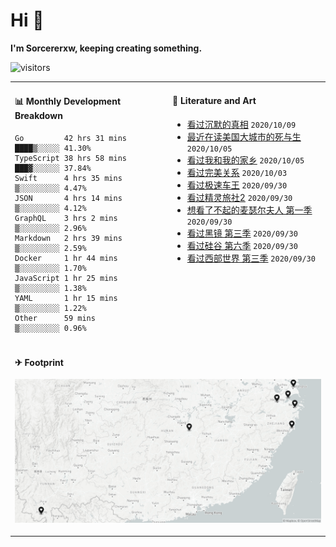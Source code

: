 # Hi 👋

**I'm Sorcererxw, keeping creating something.**

![visitors](https://visitor-badge.glitch.me/badge?page_id=sorcererxw.sorcererx)

<table width="800px">
<tr>
<td valign="top" width="50%">

#### 📊 Monthly Development Breakdown

<!--START_SECTION:waka-->
```text
Go         42 hrs 31 mins ████▒░░░░░ 41.30%
TypeScript 38 hrs 58 mins ███▓░░░░░░ 37.84%
Swift      4 hrs 35 mins  ▒░░░░░░░░░ 4.47%
JSON       4 hrs 14 mins  ▒░░░░░░░░░ 4.12%
GraphQL    3 hrs 2 mins   ▒░░░░░░░░░ 2.96%
Markdown   2 hrs 39 mins  ▒░░░░░░░░░ 2.59%
Docker     1 hr 44 mins   ▒░░░░░░░░░ 1.70%
JavaScript 1 hr 25 mins   ▒░░░░░░░░░ 1.38%
YAML       1 hr 15 mins   ▒░░░░░░░░░ 1.22%
Other      59 mins        ▒░░░░░░░░░ 0.96%
```
<!--END_SECTION:waka-->

<td valign="top" width="50%">

#### 💃 Literature and Art

<!--START_SECTION:douban-->
* [看过沉默的真相](http://movie.douban.com/subject/33447642/) <code>2020/10/09</code>
* [最近在读美国大城市的死与生](https://book.douban.com/subject/34907883/) <code>2020/10/05</code>
* [看过我和我的家乡](http://movie.douban.com/subject/35051512/) <code>2020/10/05</code>
* [看过完美关系](http://movie.douban.com/subject/30221758/) <code>2020/10/03</code>
* [看过极速车王](http://movie.douban.com/subject/6538866/) <code>2020/09/30</code>
* [看过精灵旅社2](http://movie.douban.com/subject/21327493/) <code>2020/09/30</code>
* [想看了不起的麦瑟尔夫人 第一季](http://movie.douban.com/subject/26813221/) <code>2020/09/30</code>
* [看过黑镜 第三季](http://movie.douban.com/subject/25966044/) <code>2020/09/30</code>
* [看过硅谷 第六季](http://movie.douban.com/subject/30194648/) <code>2020/09/30</code>
* [看过西部世界 第三季](http://movie.douban.com/subject/30206389/) <code>2020/09/30</code>

<!--END_SECTION:douban-->

</td>
</tr>
<tr>
<td colspan="2">

#### ✈ Footprint

![footprint](./footprint.png)

</td>
</tr>
</table>


